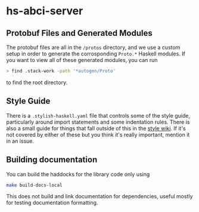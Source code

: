 # hs-abci-server

## Protobuf Files and Generated Modules
The protobuf files are all in the `/protos` directory, and we use a custom setup in order
to generate the corrosponding `Proto.*` Haskell modules. If you want to view all of these
generated modules, you can run

```bash
> find .stack-work -path '*autogen/Proto'
``` 

to find the root directory.

## Style Guide
There is a `.stylish-haskell.yaml` file that controls some of the style guide, particularly 
around import statements and some indentation rules. There is also a small guide for things that
fall outside of this in the [style wiki](https://github.com/f-o-a-m/hs-abci-server/wiki/code-style-guide).
If it's not covered by either of these but you think it's really important, mention it in an issue.

## Building documentation
You can build the haddocks for the library code only using

```bash
make build-docs-local
```

This does not build and link documentation for dependencies, useful mostly for testing
documentation formatting.
